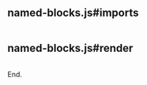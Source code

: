 ## named-blocks.js#imports

[mdis]:# (./named-blocks.js#imports)
```
```

## named-blocks.js#render

[mdis]:# (./named-blocks.js#render)
```js
```

End.

